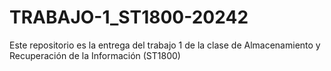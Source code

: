 # TRABAJO-1_ST1800-20242
Este repositorio es la entrega del trabajo 1 de la clase de Almacenamiento y Recuperación de la Información (ST1800)
